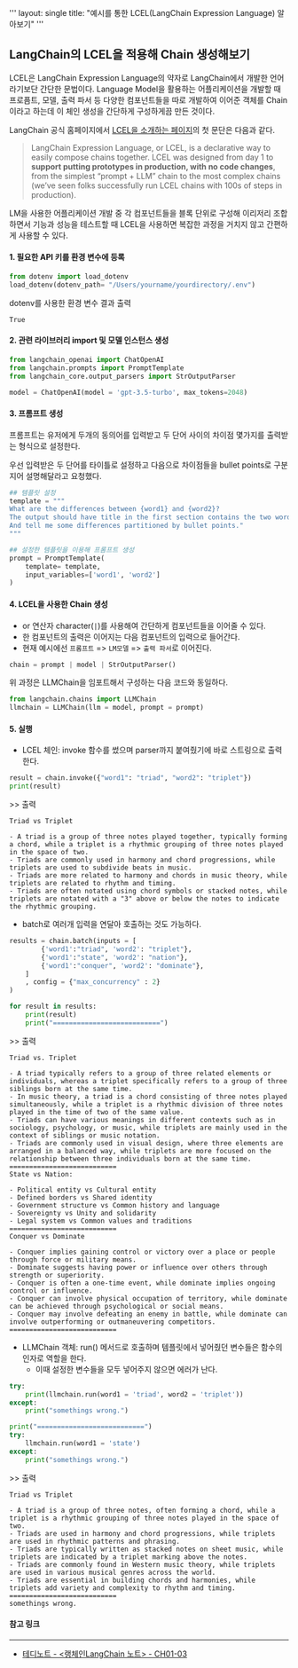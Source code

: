 '''
layout: single
title: "예시를 통한 LCEL(LangChain Expression Language) 알아보기"
'''

## LangChain의 LCEL을 적용해 Chain 생성해보기

LCEL은 LangChain Expression Language의 약자로 LangChain에서 개발한 언어라기보단 간단한 문법이다. Language Model을 활용하는 어플리케이션을 개발할 때 프로픔트, 모델, 출력 파서 등 다양한 컴포넌트들을 따로 개발하여 이어준 객체를 Chain이라고 하는데 이 체인 생성을 간단하게 구성하게끔 만든 것이다.

LangChain 공식 홈페이지에서 [LCEL을 소개하는 페이지](https://python.langchain.com/docs/expression_language/)의 첫 문단은 다음과 같다.

> LangChain Expression Language, or LCEL, is a declarative way to easily compose chains together. LCEL was designed from day 1 to **support putting prototypes in production, with no code changes**, from the simplest “prompt + LLM” chain to the most complex chains (we’ve seen folks successfully run LCEL chains with 100s of steps in production).

LM을 사용한 어플리케이션 개발 중 각 컴포넌트들을 블록 단위로 구성해 이리저리 조합하면서 기능과 성능을 테스트할 때 LCEL을 사용하면 복잡한 과정을 거치지 않고 간편하게 사용할 수 있다.



#### 1. 필요한 API 키를 환경 변수에 등록


```python
from dotenv import load_dotenv
load_dotenv(dotenv_path= "/Users/yourname/yourdirectory/.env")
```

dotenv를 사용한 환경 변수 결과 출력


    True



#### 2. 관련 라이브러리 import 및 모델 인스턴스 생성


```python
from langchain_openai import ChatOpenAI
from langchain.prompts import PromptTemplate
from langchain_core.output_parsers import StrOutputParser

model = ChatOpenAI(model = 'gpt-3.5-turbo', max_tokens=2048)
```

#### 3. 프롬프트 생성

프롬프트는 유저에게 두개의 동의어를 입력받고 두 단어 사이의 차이점 몇가지를 출력받는 형식으로 설정한다.

우선 입력받은 두 단어를 타이틀로 설정하고 다음으로 차이점들을 bullet points로 구분지어 설명해달라고 요청했다.


```python
## 템플릿 설정
template = """
What are the differences between {word1} and {word2}? 
The output should have title in the first section contains the two words.
And tell me some differences partitioned by bullet points."
"""

## 설정한 템플릿을 이용해 프롬프트 생성
prompt = PromptTemplate(
    template= template,
    input_variables=['word1', 'word2']
)
```

#### 4. LCEL을 사용한 Chain 생성

- or 연산자 character(`|`)를 사용해여 간단하게 컴포넌트들을 이어줄 수 있다.
- 한 컴포넌트의 출력은 이어지는 다음 컴포넌트의 입력으로 들어간다.
- 현재 예시에선 `프롬프트` => `LM모델` => `출력 파서`로 이어진다.


```python
chain = prompt | model | StrOutputParser()
```

위 과정은 LLMChain을 임포트해서 구성하는 다음 코드와 동일하다.


```python
from langchain.chains import LLMChain
llmchain = LLMChain(llm = model, prompt = prompt)
```

#### 5. 실행

- LCEL 체인: invoke 함수를 썼으며 parser까지 붙여줬기에 바로 스트링으로 출력한다.


```python
result = chain.invoke({"word1": "triad", "word2": "triplet"})
print(result)
```

\>\> 출력

    Triad vs Triplet
    
    - A triad is a group of three notes played together, typically forming a chord, while a triplet is a rhythmic grouping of three notes played in the space of two.
    - Triads are commonly used in harmony and chord progressions, while triplets are used to subdivide beats in music.
    - Triads are more related to harmony and chords in music theory, while triplets are related to rhythm and timing.
    - Triads are often notated using chord symbols or stacked notes, while triplets are notated with a "3" above or below the notes to indicate the rhythmic grouping.

- batch로 여러개 입력을 연달아 호출하는 것도 가능하다.

```python
results = chain.batch(inputs = [
        {'word1':"triad", 'word2': "triplet"},
        {'word1':"state", 'word2': "nation"},
        {'word1':"conquer", 'word2': "dominate"},
    ]  
    , config = {"max_concurrency" : 2}
)

for result in results:
    print(result)
    print("===========================")
```

\>\> 출력

    Triad vs. Triplet
    
    - A triad typically refers to a group of three related elements or individuals, whereas a triplet specifically refers to a group of three siblings born at the same time.
    - In music theory, a triad is a chord consisting of three notes played simultaneously, while a triplet is a rhythmic division of three notes played in the time of two of the same value.
    - Triads can have various meanings in different contexts such as in sociology, psychology, or music, while triplets are mainly used in the context of siblings or music notation.
    - Triads are commonly used in visual design, where three elements are arranged in a balanced way, while triplets are more focused on the relationship between three individuals born at the same time.
    ===========================
    State vs Nation:
    
    - Political entity vs Cultural entity
    - Defined borders vs Shared identity
    - Government structure vs Common history and language
    - Sovereignty vs Unity and solidarity
    - Legal system vs Common values and traditions
    ===========================
    Conquer vs Dominate
    
    - Conquer implies gaining control or victory over a place or people through force or military means.
    - Dominate suggests having power or influence over others through strength or superiority.
    - Conquer is often a one-time event, while dominate implies ongoing control or influence.
    - Conquer can involve physical occupation of territory, while dominate can be achieved through psychological or social means.
    - Conquer may involve defeating an enemy in battle, while dominate can involve outperforming or outmaneuvering competitors.
    ===========================

- LLMChain 객체: run() 메서드로 호출하며 템플릿에서 넣어줬던 변수들은 함수의 인자로 역할을 한다.
  - 이때 설정한 변수들을 모두 넣어주지 않으면 에러가 난다.  

```python
try:
    print(llmchain.run(word1 = 'triad', word2 = 'triplet'))
except:
    print("somethings wrong.")

print("===========================")
try:
    llmchain.run(word1 = 'state')
except:
    print("somethings wrong.")
```
\>\> 출력

    Triad vs Triplet
    
    - A triad is a group of three notes, often forming a chord, while a triplet is a rhythmic grouping of three notes played in the space of two.
    - Triads are used in harmony and chord progressions, while triplets are used in rhythmic patterns and phrasing.
    - Triads are typically written as stacked notes on sheet music, while triplets are indicated by a triplet marking above the notes.
    - Triads are commonly found in Western music theory, while triplets are used in various musical genres across the world.
    - Triads are essential in building chords and harmonies, while triplets add variety and complexity to rhythm and timing.
    ===========================
    somethings wrong.





#### 참고 링크

---

- [테디노트 - <랭체인LangChain 노트> - CH01-03](https://wikidocs.net/233344)
